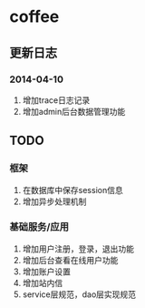 coffee
======

## 更新日志
### 2014-04-10
1. 增加trace日志记录
2. 增加admin后台数据管理功能

## TODO
### 框架
1. 在数据库中保存session信息
2. 增加异步处理机制

### 基础服务/应用
1. 增加用户注册，登录，退出功能
2. 增加后台查看在线用户功能
3. 增加账户设置
4. 增加站内信
5. service层规范，dao层实现规范


